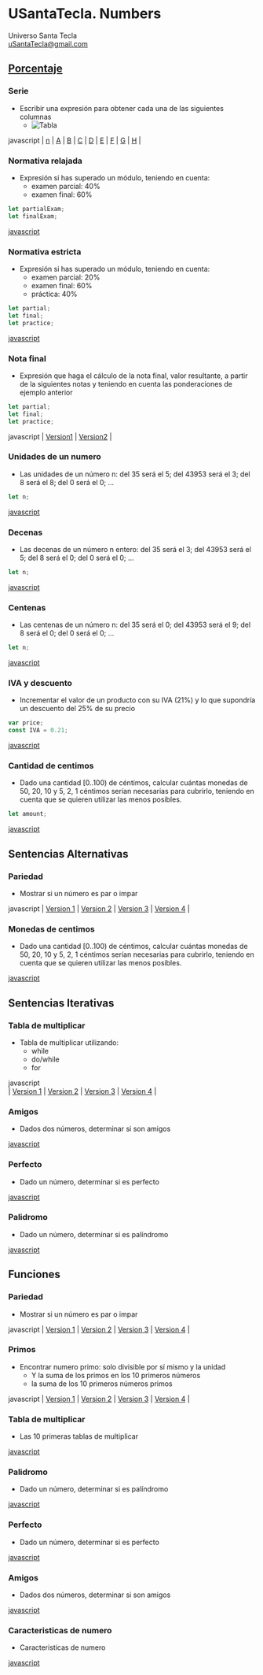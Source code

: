# USantaTecla. Numbers
Universo Santa Tecla  
[uSantaTecla@gmail.com](mailto:uSantaTecla@gmail.com) 

## [Porcentaje](./docs/porcentaje.md)




### Serie

* Escribir  una expresión para obtener cada una de las siguientes columnas
   * ![Tabla](https://github.com/USantaTecla-mathematics/requirements/blob/master/docs/images/Tabla.png)

javascript
|
[n](https://github.com/USantaTecla-mathematics/javascript/blob/master/expresiones/Tabla-n/Tabla-n.js)
|
[A](https://github.com/USantaTecla-mathematics/javascript/blob/master/expresiones/Tabla-A/Tabla-A.js)
|
[B](https://github.com/USantaTecla-mathematics/javascript/blob/master/expresiones/Tabla-B/Tabla-B.js)
|
[C](https://github.com/USantaTecla-mathematics/javascript/blob/master/expresiones/Tabla-C/Tabla-C.js)
|
[D](https://github.com/USantaTecla-mathematics/javascript/blob/master/expresiones/Tabla-D/Tabla-D.js)
|
[E](https://github.com/USantaTecla-mathematics/javascript/blob/master/expresiones/Tabla-E/Tabla-E.js)
|
[F](https://github.com/USantaTecla-mathematics/javascript/blob/master/expresiones/Tabla-F/Tabla-F.js)
|
[G](https://github.com/USantaTecla-mathematics/javascript/blob/master/expresiones/Tabla-G/Tabla-G.js)
|
[H](https://github.com/USantaTecla-mathematics/javascript/blob/master/expresiones/Tabla-H/Tabla-H.js)
|

### Normativa relajada

* Expresión si has superado un módulo, teniendo en cuenta:
  * examen parcial: 40%
  * examen final: 60%

```javascript
let partialExam;
let finalExam;
```

[javascript](https://github.com/USantaTecla-mathematics/javascript/blob/master/expresiones/Aprobado%20con%20normativa%20relajada/Aprobado%20con%20normativa%20relajada.js)

### Normativa estricta

* Expresión si has superado un módulo, teniendo en cuenta:
  * examen parcial: 20%
  * examen final: 60%
  * práctica: 40%

```javascript
let partial;
let final;
let practice;
```

[javascript](https://github.com/USantaTecla-mathematics/javascript/blob/master/expresiones/Aprobado%20con%20normativa%20estricta/Aprobado%20con%20normativa%20estricta.js)

### Nota final

* Expresión que haga el cálculo de la nota final, valor resultante, a partir de la siguientes notas y teniendo en cuenta las ponderaciones de ejemplo anterior

```javascript
let partial;
let final;
let practice;
```


javascript
|
[Version1](https://github.com/USantaTecla-mathematics/javascript/blob/master/expresiones/Nota%20final.%20Version1/Nota%20final.%20Version1.js)
|
[Version2](https://github.com/USantaTecla-mathematics/javascript/blob/master/expresiones/Nota%20final.%20Version2/Nota%20final.%20Version2.js)
|

### Unidades de un numero

* Las unidades de un número n: del 35 será el 5; del 43953 será el 3; del 8 será el 8; del 0 será el 0; ...

```javascript
let n;
```

[javascript](https://github.com/USantaTecla-mathematics/javascript/blob/master/expresiones/Unidades%20de%20un%20n%C3%BAmero/Unidades%20de%20un%20numero.js)

### Decenas

* Las decenas de un número n entero: del 35 será el 3; del 43953 será el 5; del 8 será el 0; del 0 será el 0; ...

```javascript
let n;
```

[javascript](https://github.com/USantaTecla-mathematics/javascript/blob/master/expresiones/Decenas%20de%20un%20numero/Decenas%20de%20un%20numero.js)

### Centenas

* Las centenas de un número n: del 35 será el 0; del 43953 será el 9; del 8 será el 0;  del 0 será el 0; ...

```javascript
let n;
```

[javascript](https://github.com/USantaTecla-mathematics/javascript/blob/master/expresiones/Centenas%20de%20un%20n%C3%BAmero/Centenas%20de%20un%20numero.js)

### IVA y descuento

* Incrementar el valor de un producto con su IVA (21%) y lo que supondría un descuento del 25% de su precio

```javascript
var price;
const IVA = 0.21;
```

[javascript](https://github.com/USantaTecla-mathematics/javascript/blob/master/expresiones/IVA%20y%20descuento/IVA%20y%20descuento.js)

### Cantidad de centimos

* Dado una cantidad [0..100) de céntimos, calcular cuántas monedas de 50, 20, 10 y 5, 2, 1 céntimos serían necesarias para cubrirlo, teniendo en cuenta que se quieren utilizar las menos posibles.

```javascript
let amount;
```

[javascript](https://github.com/USantaTecla-mathematics/javascript/blob/master/expresiones/Cantidad%20de%20centimos%20necesarios/Cantidad%20de%20centimos%20necesarios.js)

## Sentencias Alternativas

### Pariedad

* Mostrar si un número es par o impar


javascript
|
[Version 1](https://github.com/USantaTecla-mathematics/javascript/blob/master/sentenciasAlternativas/Pariedad.%20Version1/Pariedad.%20Version1.js)
|
[Version 2](https://github.com/USantaTecla-mathematics/javascript/blob/master/sentenciasAlternativas/Pariedad.%20Version2/Pariedad.%20Version2.js)
|
[Version 3](https://github.com/USantaTecla-mathematics/javascript/blob/master/sentenciasAlternativas/Pariedad.%20Version3/Pariedad.%20Version3.js)
|
[Version 4](https://github.com/USantaTecla-mathematics/javascript/blob/master/sentenciasAlternativas/Pariedad.%20Version4/Pariedad.%20Version4.js)
|

### Monedas de centimos

* Dado una cantidad [0..100) de céntimos, calcular cuántas monedas de 50, 20, 10 y 5, 2, 1 céntimos serían necesarias para cubrirlo, teniendo en cuenta que se quieren utilizar las menos posibles.

[javascript](https://github.com/USantaTecla-mathematics/javascript/blob/master/sentenciasAlternativas/Monedas%20de%20centimos/Monedas%20de%20centimos.js)


## Sentencias Iterativas

### Tabla de multiplicar

* Tabla de multiplicar utilizando:
    * while
    * do/while
    * for


javascript    
|
[Version 1](https://github.com/USantaTecla-mathematics/javascript/blob/master/sentenciasIterativas/Tabla%20de%20multiplicar.%20Version1/Tabla%20de%20multiplicar.%20Version1.js)
|
[Version 2](https://github.com/USantaTecla-mathematics/javascript/blob/master/sentenciasIterativas/Tabla%20de%20multiplicar.%20Version2/Tabla%20de%20multiplicar.%20Version2.js)
|
[Version 3](https://github.com/USantaTecla-mathematics/javascript/blob/master/sentenciasIterativas/Tabla%20de%20multiplicar.%20Version3/Tabla%20de%20multiplicar.%20Version3.js)
|
[Version 4](https://github.com/USantaTecla-mathematics/javascript/blob/master/sentenciasIterativas/Tabla%20de%20multiplicar.%20Version4/Tabla%20de%20multiplicar.%20Version4.js)
|
### Amigos

* Dados dos números, determinar si son amigos

[javascript](https://github.com/USantaTecla-mathematics/javascript/blob/master/sentenciasIterativas/Si%20son%20amigos/Si%20son%20amigos.js)

### Perfecto

* Dado un número, determinar si es perfecto

[javascript](https://github.com/USantaTecla-mathematics/javascript/blob/master/sentenciasIterativas/Si%20es%20perfecto/Si%20es%20perfecto.js)

### Palidromo

* Dado un número, determinar si es palíndromo

[javascript](https://github.com/USantaTecla-mathematics/javascript/blob/master/sentenciasIterativas/Si%20es%20pal%C3%ADdromo/Si%20es%20palidromo.js)

## Funciones

### Pariedad

* Mostrar si un número es par o impar


javascript
|
[Version 1](https://github.com/USantaTecla-mathematics/javascript/blob/master/funciones/Pariedad.%20Version1/Pariedad.%20Version1.js)
|
[Version 2](https://github.com/USantaTecla-mathematics/javascript/blob/master/funciones/Pariedad.%20Version2/Pariedad.%20Version2.js)
|
[Version 3](https://github.com/USantaTecla-mathematics/javascript/blob/master/funciones/Pariedad.%20Version3/Pariedad.%20Version3.js)
|
[Version 4](https://github.com/USantaTecla-mathematics/javascript/blob/master/funciones/Pariedad.%20Version4/Pariedad.%20Version4.js)
|

### Primos

* Encontrar numero primo: solo divisible por sí mismo y la unidad
   * Y la suma de los primos en los 10 primeros números
   * la suma de los 10 primeros números primos


javascript
|
[Version 1](https://github.com/USantaTecla-mathematics/javascript/blob/master/funciones/Numero%20primo.%20Version1/Numero%20primo.%20Version1.js)
|
[ Version 2](https://github.com/USantaTecla-mathematics/javascript/blob/master/funciones/Numero%20primo.%20Version2/Numero%20primo.%20Version2.js)
|
[Version 3](https://github.com/USantaTecla-mathematics/javascript/blob/master/funciones/Numero%20primo.%20Version3/Numero%20primos.%20Version3.js)
|
[Version 4](https://github.com/USantaTecla-mathematics/javascript/blob/master/funciones/Numero%20primo.%20Version4/Numero%20primo.%20Version4.js)
|

### Tabla de multiplicar

* Las 10 primeras tablas de multiplicar

[javascript](https://github.com/USantaTecla-mathematics/javascript/blob/master/funciones/Tabla%20de%20multiplicar/Tabla%20de%20multiplicar.js)

### Palidromo

* Dado un número, determinar si es palíndromo

[javascript](https://github.com/USantaTecla-mathematics/javascript/blob/master/funciones/Numero%20palidromo/Numero%20palidromo.js)

### Perfecto

* Dado un número, determinar si es perfecto

[javascript](https://github.com/USantaTecla-mathematics/javascript/blob/master/funciones/Numero%20perfecto/Numero%20perfecto.js)

### Amigos

* Dados dos números, determinar si son amigos

[javascript](https://github.com/USantaTecla-mathematics/javascript/blob/master/funciones/Numero%20amigo/Numero%20amigo.js)

### Caracteristicas de numero

* Caracteristicas de numero

[javascript](https://github.com/USantaTecla-mathematics/javascript/blob/master/funciones/Caracteristicas%20de%20numero/Caracteristicas%20de%20numero.js)

